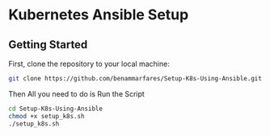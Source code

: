 # Kubernetes Ansible Setup
## Getting Started

First, clone the repository to your local machine:

```bash
git clone https://github.com/benammarfares/Setup-K8s-Using-Ansible.git
```
Then All you need to do is Run the Script

```bash
cd Setup-K8s-Using-Ansible
chmod +x setup_k8s.sh
./setup_k8s.sh
````
